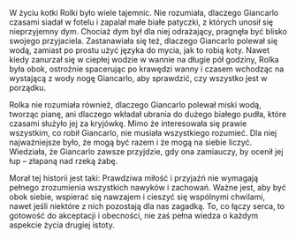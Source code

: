 W życiu kotki Rolki było wiele tajemnic. Nie rozumiała, dlaczego Giancarlo czasami siadał w fotelu i zapalał małe białe patyczki, z których unosił się nieprzyjemny dym. Chociaż dym był dla niej odrażający, pragnęła być blisko swojego przyjaciela. Zastanawiała się też, dlaczego Giancarlo polewał się wodą, zamiast po prostu użyć języka do mycia, jak to robią koty. Nawet kiedy zanurzał się w ciepłej wodzie w wannie na długie pół godziny, Rolka była obok, ostrożnie spacerując po krawędzi wanny i czasem wchodząc na wystającą z wody nogę Giancarlo, aby sprawdzić, czy wszystko jest w porządku.

Rolka nie rozumiała również, dlaczego Giancarlo polewał miski wodą, tworząc pianę, ani dlaczego wkładał ubrania do dużego białego pudła, które czasami służyło jej za kryjówkę. Mimo że interesowała się prawie wszystkim, co robił Giancarlo, nie musiała wszystkiego rozumieć. Dla niej najważniejsze było, że mogą być razem i że mogą na siebie liczyć. Wiedziała, że Giancarlo zawsze przyjdzie, gdy ona zamiauczy, by ocenił jej łup – złapaną nad rzeką żabę.

Morał tej historii jest taki: Prawdziwa miłość i przyjaźń nie wymagają pełnego zrozumienia wszystkich nawyków i zachowań. Ważne jest, aby być obok siebie, wspierać się nawzajem i cieszyć się wspólnymi chwilami, nawet jeśli niektóre z nich pozostają dla nas zagadką. To, co łączy serca, to gotowość do akceptacji i obecności, nie zaś pełna wiedza o każdym aspekcie życia drugiej istoty.